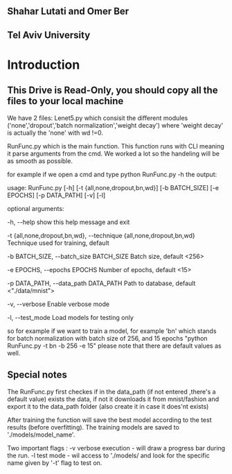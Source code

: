 ## Shahar Lutati and Omer Ber
## Tel Aviv University
# Introduction 

## This Drive is Read-Only, you should copy all the files to your local machine
We have 2 files:
Lenet5.py which consisit the different modules ('none','dropout','batch normalization','weight decay')
where 'weight decay' is actually the 'none' with wd !=0.

RunFunc.py which is the main function. This function runs with CLI meaning it parse arguments from
the cmd. We worked a lot so the handeling will be as smooth as possible.

for example if we open a cmd and type
 python RunFunc.py -h 
the output:

usage: RunFunc.py [-h] [-t {all,none,dropout,bn,wd}] [-b BATCH_SIZE] [-e EPOCHS] [-p DATA_PATH] [-v] [-l]

optional arguments:

-h, --help            show this help message and exit

-t {all,none,dropout,bn,wd}, --technique {all,none,dropout,bn,wd} Technique used for training, default <all>

-b BATCH_SIZE, --batch_size BATCH_SIZE Batch size, default <256>

-e EPOCHS, --epochs EPOCHS Number of epochs, default <15>

-p DATA_PATH, --data_path DATA_PATH Path to database, default <"./data/mnist">

-v, --verbose         Enable verbose mode

-l, --test_mode       Load models for testing only

so for example if we want to train a model, for example 'bn' which stands for batch normalization with batch size of 256, and 15 epochs
"python RunFunc.py -t bn -b 256 -e 15"
please note that there are default values as well.

## Special notes
The RunFunc.py first checkes if in the data_path (if not entered ,there's a default value) exists the data,
if not it downloads it from mnist/fashion and export it to the data_path folder (also create it in case it does'nt exists)

After training the function will save the best model according to the test results (before overfitting).
The training models are saved to './models/model_name'.

Two important flags :
-v verbose execution - will draw a progress bar during the run.
-l test mode - wil access to './models/ and look for the specific name given by '-t' flag to test on.
